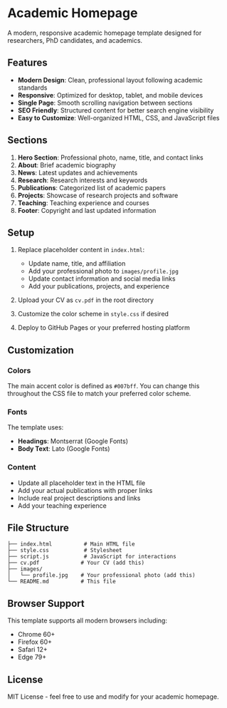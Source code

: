 # Academic Homepage

A modern, responsive academic homepage template designed for researchers, PhD candidates, and academics.

## Features

- **Modern Design**: Clean, professional layout following academic standards
- **Responsive**: Optimized for desktop, tablet, and mobile devices
- **Single Page**: Smooth scrolling navigation between sections
- **SEO Friendly**: Structured content for better search engine visibility
- **Easy to Customize**: Well-organized HTML, CSS, and JavaScript files

## Sections

1. **Hero Section**: Professional photo, name, title, and contact links
2. **About**: Brief academic biography
3. **News**: Latest updates and achievements
4. **Research**: Research interests and keywords
5. **Publications**: Categorized list of academic papers
6. **Projects**: Showcase of research projects and software
7. **Teaching**: Teaching experience and courses
8. **Footer**: Copyright and last updated information

## Setup

1. Replace placeholder content in `index.html`:
   - Update name, title, and affiliation
   - Add your professional photo to `images/profile.jpg`
   - Update contact information and social media links
   - Add your publications, projects, and experience

2. Upload your CV as `cv.pdf` in the root directory

3. Customize the color scheme in `style.css` if desired

4. Deploy to GitHub Pages or your preferred hosting platform

## Customization

### Colors
The main accent color is defined as `#007bff`. You can change this throughout the CSS file to match your preferred color scheme.

### Fonts
The template uses:
- **Headings**: Montserrat (Google Fonts)
- **Body Text**: Lato (Google Fonts)

### Content
- Update all placeholder text in the HTML file
- Add your actual publications with proper links
- Include real project descriptions and links
- Add your teaching experience

## File Structure

```
├── index.html          # Main HTML file
├── style.css           # Stylesheet
├── script.js           # JavaScript for interactions
├── cv.pdf             # Your CV (add this)
├── images/
│   └── profile.jpg    # Your professional photo (add this)
└── README.md          # This file
```

## Browser Support

This template supports all modern browsers including:
- Chrome 60+
- Firefox 60+
- Safari 12+
- Edge 79+

## License

MIT License - feel free to use and modify for your academic homepage.
